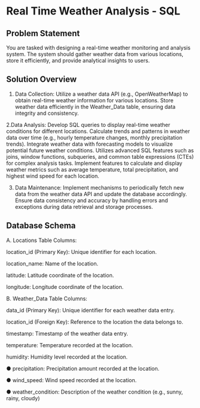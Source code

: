 # Real Time Weather Analysis - SQL

## Problem Statement
You are tasked with designing a real-time weather monitoring and analysis system. The system should gather weather data from various locations, store it efficiently, and provide analytical insights to users.

## Solution Overview

1. Data Collection: 
Utilize a weather data API (e.g., OpenWeatherMap) to obtain real-time weather information for various locations. Store weather data efficiently in the Weather_Data table, ensuring data integrity and consistency.

2.Data Analysis: 
Develop SQL queries to display real-time weather conditions for different locations. Calculate trends and patterns in weather data over time (e.g., hourly temperature changes, monthly precipitation trends). Integrate weather data with forecasting models to visualize potential future weather conditions. Utilizes advanced SQL features such as joins, window functions, subqueries, and common table expressions (CTEs) for complex analysis tasks. Implement features to calculate and display weather metrics such as average temperature, total precipitation, and highest wind speed for each location.

3. Data Maintenance: 
Implement mechanisms to periodically fetch new data from the weather data API and update the database accordingly. Ensure data consistency and accuracy by handling errors and exceptions during data retrieval and storage processes.

## Database Schema

A. Locations Table Columns: 

location_id (Primary Key): Unique identifier for each location.

location_name: Name of the location.

latitude: Latitude coordinate of the location.

longitude: Longitude coordinate of the location.

B. Weather_Data Table Columns: 

data_id (Primary Key): Unique identifier for each weather data entry.

location_id (Foreign Key): Reference to the location the data belongs to.

timestamp: Timestamp of the weather data entry.

temperature: Temperature recorded at the location.

humidity: Humidity level recorded at the location.

● precipitation: Precipitation amount recorded at the location.

● wind_speed: Wind speed recorded at the location.

● weather_condition: Description of the weather condition (e.g., sunny, rainy, cloudy)
